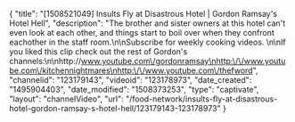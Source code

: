 {
    "title": "[1508521049] Insults Fly at Disastrous Hotel | Gordon Ramsay's Hotel Hell",
    "description": "The brother and sister owners at this hotel can't even look at each other, and things start to boil over when they confront eachother in the staff room.\n\nSubscribe for weekly cooking videos. \n\nIf you liked this clip check out the rest of Gordon's channels:\n\nhttp:\/\/www.youtube.com\/gordonramsay\nhttp:\/\/www.youtube.com\/kitchennightmares\nhttp:\/\/www.youtube.com\/thefword",
    "channelid": "123179143",
    "videoid": "123178973",
    "date_created": "1495904403",
    "date_modified": "1508373253",
    "type": "captivate",
    "layout": "channelVideo",
    "url": "\/food-network\/insults-fly-at-disastrous-hotel-gordon-ramsay-s-hotel-hell\/123179143-123178973"
}